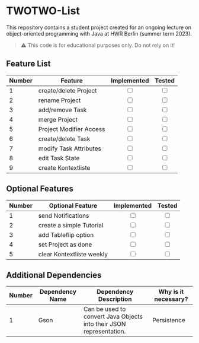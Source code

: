 # TWOTWO-List
This repository contains a student project created for an ongoing lecture on object-oriented programming with Java at HWR Berlin (summer term 2023).

> :warning: This code is for educational purposes only. Do not rely on it!

## Feature List

[TODO]: # (For each feature implemented, add a row to the table!)

| Number | Feature                  | Implemented   | Tested        |
|--------|--------------------------|:-------------:|:-------------:|
| 1      | create/delete Project    | <input type="checkbox" />         | <input type="checkbox" />         |
| 2      | rename Project           | <input type="checkbox" />         | <input type="checkbox" />         |
| 3      | add/remove Task          | <input type="checkbox" />         | <input type="checkbox" />         |
| 4      | merge Project            | <input type="checkbox" />         | <input type="checkbox" />         |
| 5      | Project Modifier Access  | <input type="checkbox" />         | <input type="checkbox" />         |
| 6      | create/delete Task       | <input type="checkbox" />         | <input type="checkbox" />         |
| 7      | modify Task Attributes   | <input type="checkbox" />         | <input type="checkbox" />         |
| 8      | edit Task State          | <input type="checkbox" />         | <input type="checkbox" />         |
| 9      | create Kontextliste      | <input type="checkbox" />         | <input type="checkbox" />         |

## Optional Features


[TODO]: # (For each additional dependency your project requires- Add an additional row to the table!)

| Number | Optional Feature         | Implemented   | Tested        |
|--------|--------------------------|:-------------:|:-------------:|
| 1      | send Notifications       | <input type="checkbox" />         | <input type="checkbox" />         |
| 2      | create a simple Tutorial | <input type="checkbox" />         | <input type="checkbox" />         |
| 3      | add Tableflip option     | <input type="checkbox" />         | <input type="checkbox" />         |
| 4      | set Project as done      | <input type="checkbox" />         | <input type="checkbox" />         |
| 5      | clear Kontextliste weekly| <input type="checkbox" />         | <input type="checkbox" />         |

## Additional Dependencies

[TODO]: # (For each additional dependency your project requires- Add an additional row to the table!)

| Number | Dependency Name | Dependency Description | Why is it necessary? |
|--------|-----------------|------------------------|----------------------|
| 1      | Gson            | Can be used to convert Java Objects into their JSON representation.                                     | Persistence          |
